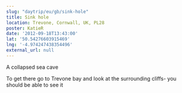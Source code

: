 ```yaml
---
slug: "daytrip/eu/gb/sink-hole"
title: Sink hole
location: Trevone, Cornwall, UK, PL28
poster: KatieR
date: '2012-09-18T13:43:00'
lat: '50.54276603915469'
lng: '-4.974247438354496'
external_url: null
---
```


A collapsed sea cave

To get there go to Trevone bay and look at the surrounding cliffs- you should be able to see it
